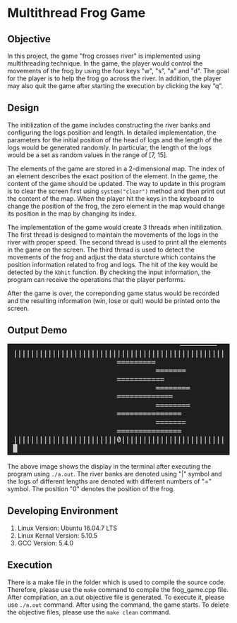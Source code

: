# Multithread Frog Game

## Objective
In this project, the game "frog crosses river" is implemented using multithreading technique. In the game, the player would control the movements of the frog by using the four keys "w", "s", "a" and "d". The goal for the player is to help the frog go across the river. In addition, the player may also quit the game after starting the execution by clicking the key “q”. 

## Design

The initilization of the game includes constructing the river banks and configuring the logs position and length. In detailed implementation, the parameters for the initial position of the head of logs and the length of the logs would be generated randomly. In particular, the length of the logs would be a set as random values in the range of [7, 15].

The elements of the game are stored in a 2-dimensional map. The index of an element describes
the exact position of the element. In the game, the content of the game should be updated. The way to update in this program is to clear the screen first using `system("clear")` method and then print out the content of the map. When the player hit the keys in the keyboard
to change the position of the frog, the zero element in the map would change its position
in the map by changing its index.

The implementation of the game would create 3 threads when initilization. The first
thread is designed to maintain the movements of the logs in the river with proper speed.
The second thread is used to print all the elements in the game on the screen. The third
thread is used to detect the movements of the frog and adjust the data sturcture which contains
the position information related to frog and logs. The hit of the key would be detected
by the `kbhit` function. By checking the input information, the program can receive the
operations that the player performs.

After the game is over, the correponding game status would be recorded and the resulting
information (win, lose or quit) would be printed onto the screen.

## Output Demo

![initialGameStatus](initialGameStatus.png)

The above image shows the display in the terminal after executing the program using `./a.out`. The river banks are denoted using "|" symbol and the logs of different lengths are denoted with different numbers of "=" symbol. The position "0" denotes the position of the frog.

## Developing Environment
1. Linux Version: Ubuntu 16.04.7 LTS
2. Linux Kernal Version: 5.10.5
3. GCC Version: 5.4.0

## Execution

There is a make file in the folder which is used to compile the source code. Therefore, please use the `make` command to compile the frog_game.cpp file. After compilation, an a.out objective file is generated. To execute it, please use `./a.out` command. After using the command, the game starts. To delete the objective files, please use the `make clean` command.
